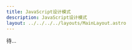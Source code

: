 ```yaml
---
title: JavaScript设计模式
description: JavaScript设计模式
layout: ../../../../layouts/MainLayout.astro
---
```


待...